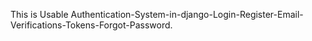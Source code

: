 This is Usable Authentication-System-in-django-Login-Register-Email-Verifications-Tokens-Forgot-Password.

